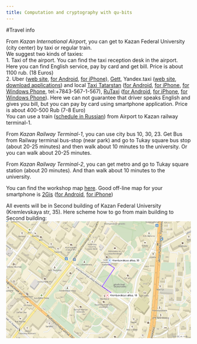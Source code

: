 ```yaml
---
title: Computation and cryptography with qu-bits
---
```


#Travel info

<p>
From <i>Kazan International Airport</i>, you can get to Kazan Federal University (city center) by taxi or regular train.
<br/>We suggest two kinds of taxies:
<br/>
1. Taxi of the airport. You can find the taxi reception desk in the airport. Here you can find English service, pay by card and get bill. Price is about 1100 rub. (18 Euros)
<br/>
2. Uber (<a href="http://uber.com">web site</a>, <a href="https://play.google.com/store/apps/details?id=com.ubercab">for Android</a>, <a href="https://itunes.apple.com/ru/app/uber/id368677368?mt=8">for iPhone</a>), <a href="https://gett.com/ru/services/taxi/">Gett</a>, Yandex.taxi (<a href="https://taxi.yandex.com/#index">web site</a>, <a href="https://taxi.yandex.com/app/#1">download applications</a>) and local <a href="http://taxitatarstan.ru">Taxi Tatarstan</a> (<a href="https://play.google.com/store/apps/details?id=com.taptaxi">for Android</a>, <a href="https://itunes.apple.com/us/app/taptaxi/id545247299?l=ru">for iPhone</a>, <a href="http://www.windowsphone.com/ru-ru/store/app/taptaxi/5fea5ad2-efb3-432c-a885-8debfc382529">for Windows Phone</a>, tel:+7843-567-1-567), 
<a href="https://kazan.rutaxi.ru/en/index.html">RuTaxi</a> (<a href="https://play.google.com/store/apps/details?id=com.its.rto">for Android</a>, <a href="https://itunes.apple.com/ru/app/rutaxi-onlajn/id506360097?mt=8">for iPhone</a>, <a href="https://www.microsoft.com/ru-ru/store/p/rutaxi/9nblggh0855g?rtc=1">for Windows Phone</a>). Here we can not guarantee that driver speaks English and gives you bill, but you can pay by card using smartphone application. Price is about 400-500 Rub (7-8 Euro)

<br/>
You can use a train (<a href="https://kazan.tutu.ru/rasp.php?st1=15916&st2=116&date=20.07.2018">schedule in Russian</a>) from Airport to Kazan railway terminal-1.

<p> From <i>Kazan Railway Terminal-1</i>, you can  use city bus 10, 30, 23. Get Bus from Railway terminal bus-stop (near park) and go to Tukay square bus stop (about 20-25 minutes) and then walk about 10 minutes to the university. Or you can walk about 20-25 minutes. 

<p> From <i>Kazan Railway Terminal-2</i>, you can get metro and go to Tukay square station (about 20 minutes). And than walk about 10 minutes to the university.

<p> You can find the workshop map <a href="https://www.google.com/maps/d/viewer?mid=1XZ7U9n-7zU9e6htSrgyYJlIes6A&ll=55.79215597032686%2C49.12268413497918&z=17" target="blank">here</a>. Good off-line map for your smartphone is <a href="https://2gis.ru/kazan">2Gis</a>  (<a href="https://play.google.com/store/apps/details?id=ru.dublgis.dgismobile&hl=ru">for Android</a>, <a href="https://itunes.apple.com/uz/app/2gis/id481627348?ign-mpt=uo%3D2">for iPhone</a>) 

<p>All events will be in Second building of Kazan Federal University (Kremlevskaya str, 35). Here scheme how to go from main building to Second building:
<br/>
<img src="../images/map_ccq.png"/>